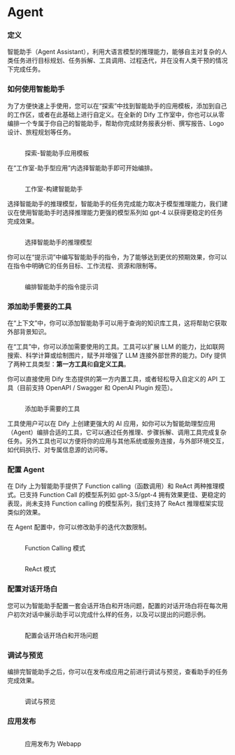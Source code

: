 # Agent

### 定义

智能助手（Agent Assistant），利用大语言模型的推理能力，能够自主对复杂的人类任务进行目标规划、任务拆解、工具调用、过程迭代，并在没有人类干预的情况下完成任务。

### 如何使用智能助手

为了方便快速上手使用，您可以在“探索”中找到智能助手的应用模板，添加到自己的工作区，或者在此基础上进行自定义。在全新的 Dify 工作室中，你也可以从零编排一个专属于你自己的智能助手，帮助你完成财务报表分析、撰写报告、Logo 设计、旅程规划等任务。

<figure><img src="../../.gitbook/assets/image (1) (1) (1) (1) (1) (1) (1) (1) (1) (1) (1) (1) (1) (1) (1) (1).png" alt=""><figcaption><p>探索-智能助手应用模板</p></figcaption></figure>

在“工作室-助手型应用”内选择智能助手即可开始编排。

<figure><img src="../../.gitbook/assets/image (2) (1) (1) (1) (1) (1) (1) (1) (1) (1) (1).png" alt=""><figcaption><p>工作室-构建智能助手</p></figcaption></figure>

选择智能助手的推理模型，智能助手的任务完成能力取决于模型推理能力，我们建议在使用智能助手时选择推理能力更强的模型系列如 gpt-4 以获得更稳定的任务完成效果。

<figure><img src="../../.gitbook/assets/image (5) (1) (1).png" alt=""><figcaption><p>选择智能助手的推理模型</p></figcaption></figure>

你可以在“提示词”中编写智能助手的指令，为了能够达到更优的预期效果，你可以在指令中明确它的任务目标、工作流程、资源和限制等。

<figure><img src="../../.gitbook/assets/image (2) (1) (1) (1) (1) (1) (1) (1) (1) (1) (1) (1).png" alt=""><figcaption><p>编排智能助手的指令提示词</p></figcaption></figure>

### 添加助手需要的工具

在“上下文”中，你可以添加智能助手可以用于查询的知识库工具，这将帮助它获取外部背景知识。

在“工具”中，你可以添加需要使用的工具。工具可以扩展 LLM 的能力，比如联网搜索、科学计算或绘制图片，赋予并增强了 LLM 连接外部世界的能力。Dify 提供了两种工具类型：**第一方工具**和**自定义工具**。

你可以直接使用 Dify 生态提供的第一方内置工具，或者轻松导入自定义的 API 工具（目前支持 OpenAPI / Swagger 和 OpenAI Plugin 规范）。

<figure><img src="../../.gitbook/assets/image (3) (1) (1) (1) (1) (1) (1) (1) (1) (1).png" alt=""><figcaption><p>添加助手需要的工具</p></figcaption></figure>

工具使用户可以在 Dify 上创建更强大的 AI 应用，如你可以为智能助理型应用（Agent）编排合适的工具，它可以通过任务推理、步骤拆解、调用工具完成复杂任务。另外工具也可以方便将你的应用与其他系统或服务连接，与外部环境交互，如代码执行、对专属信息源的访问等。

### 配置 Agent

在 Dify 上为智能助手提供了 Function calling（函数调用）和 ReAct 两种推理模式。已支持 Function Call 的模型系列如 gpt-3.5/gpt-4 拥有效果更佳、更稳定的表现，尚未支持 Function calling 的模型系列，我们支持了 ReAct 推理框架实现类似的效果。

在 Agent 配置中，你可以修改助手的迭代次数限制。

<figure><img src="../../.gitbook/assets/image (11).png" alt=""><figcaption><p>Function Calling 模式</p></figcaption></figure>

<figure><img src="../../.gitbook/assets/image (13).png" alt=""><figcaption><p>ReAct 模式</p></figcaption></figure>

### 配置对话开场白

您可以为智能助手配置一套会话开场白和开场问题，配置的对话开场白将在每次用户初次对话中展示助手可以完成什么样的任务，以及可以提出的问题示例。

<figure><img src="../../.gitbook/assets/image (4) (1) (1) (1) (1) (1) (1).png" alt=""><figcaption><p>配置会话开场白和开场问题</p></figcaption></figure>

### 调试与预览

编排完智能助手之后，你可以在发布成应用之前进行调试与预览，查看助手的任务完成效果。

<figure><img src="../../.gitbook/assets/image (7) (1).png" alt=""><figcaption><p>调试与预览</p></figcaption></figure>

### 应用发布

<figure><img src="../../.gitbook/assets/image (8) (1).png" alt=""><figcaption><p>应用发布为 Webapp</p></figcaption></figure>
